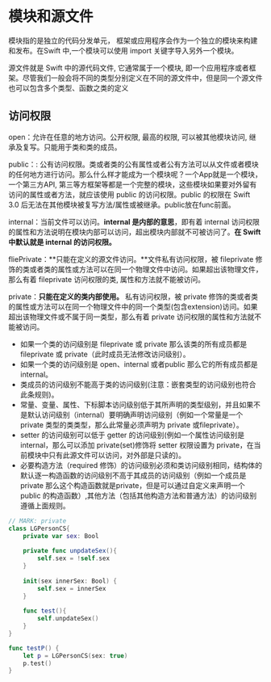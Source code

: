 # 模块和源文件

模块指的是独立的代码分发单元， 框架或应用程序会作为一个独立的模块来构建和发布。在Swift 中,一个模块可以使用 import 关键字导入另外一个模块。

源文件就是 Swift 中的源代码文件, 它通常属于一个模块, 即一个应用程序或者框架。尽管我们一般会将不同的类型分别定义在不同的源文件中，但是同一个源文件也可以包含多个类型、函数之类的定义

## 访问权限

open：允许在任意的地方访问。公开权限, 最高的权限, 可以被其他模块访问, 继承及复写。只能用于类和类的成员。

public：: 公有访问权限。类或者类的公有属性或者公有方法可以从文件或者模块的任何地方进行访问。那么什么样才能成为一个模块呢？一个App就是一个模块，一个第三方API, 第三等方框架等都是一个完整的模块，这些模块如果要对外留有访问的属性或者方法，就应该使用 public 的访问权限。public 的权限在 Swift 3.0 后无法在其他模块被复写方法/属性或被继承。public放在func前面。

internal：当前文件可以访问。**internal 是内部的意思**，即有着 internal 访问权限的属性和方法说明在模块内部可以访问，超出模块内部就不可被访问了。**在 Swift 中默认就是 internal 的访问权限。**

fliePrivate：**只能在定义的源文件访问。**文件私有访问权限，被 fileprivate 修饰的类或者类的属性或方法可以在同一个物理文件中访问。如果超出该物理文件，那么有着 fileprivate 访问权限的类, 属性和方法就不能被访问。

private：**只能在定义的类内部使用。** 私有访问权限，被 private 修饰的类或者类的属性或方法可以在同一个物理文件中的同一个类型(包含extension)访问。如果超出该物理文件或不属于同一类型，那么有着 private 访问权限的属性和方法就不能被访问。

- 如果一个类的访问级别是 fileprivate 或 private 那么该类的所有成员都是 fileprivate 或 private（此时成员无法修改访问级别）。
- 如果一个类的访问级别是 open、internal 或者public 那么它的所有成员都是internal。
- 类成员的访问级别不能高于类的访问级别(注意：嵌套类型的访问级别也符合此条规则)。
- 常量、变量、属性、下标脚本访问级别低于其所声明的类型级别，并且如果不是默认访问级别（internal）要明确声明访问级别（例如一个常量是一个 private 类型的类类型，那么此常量必须声明为 private 或fileprivate）。
- setter 的访问级别可以低于 getter 的访问级别(例如一个属性访问级别是 internal，那么可以添加 private(set)修饰将 setter 权限设置为 private，在当前模块中只有此源文件可以访问，对外部是只读的)。
- 必要构造方法（required 修饰）的访问级别必须和类访问级别相同，结构体的默认逐一构造函数的访问级别不高于其成员的访问级别（例如一个成员是 private 那么这个构造函数就是private，但是可以通过自定义来声明一个 public 的构造函数）,其他方法（包括其他构造方法和普通方法）的访问级别遵循上面规则。

```swift
// MARK: private
class LGPersonCS{
    private var sex: Bool
    
    private func unpdateSex(){
        self.sex = !self.sex
    }
    
    init(sex innerSex: Bool) {
        self.sex = innerSex
    }
    
    func test(){
        self.unpdateSex()
    }
}

func testP() {
    let p = LGPersonCS(sex: true)
    p.test()
}
```

